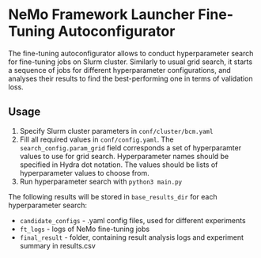 # NeMo Framework Launcher Fine-Tuning Autoconfigurator

The fine-tuning autoconfigurator allows to conduct hyperparameter search for fine-tuning jobs on Slurm cluster. Similarly to usual grid search, it starts a sequence of jobs for different hyperparameter configurations, and analyses their results to find the best-performing one in terms of validation loss.

## Usage
1. Specify Slurm cluster parameters in `conf/cluster/bcm.yaml`
2. Fill all required values in `conf/config.yaml`. The `search_config.param_grid` field corresponds a set of hyperparamter values to use for grid search. Hyperparameter names should be specified in Hydra dot notation. The values should be lists of hyperparameter values to choose from.
3. Run hyperparameter search with `python3 main.py`

The following results will be stored in `base_results_dir` for each hyperparameter search:
- `candidate_configs` - .yaml config files, used for different experiments
- `ft_logs` - logs of NeMo fine-tuning jobs
- `final_result` - folder, containing result analysis logs and experiment summary in results.csv